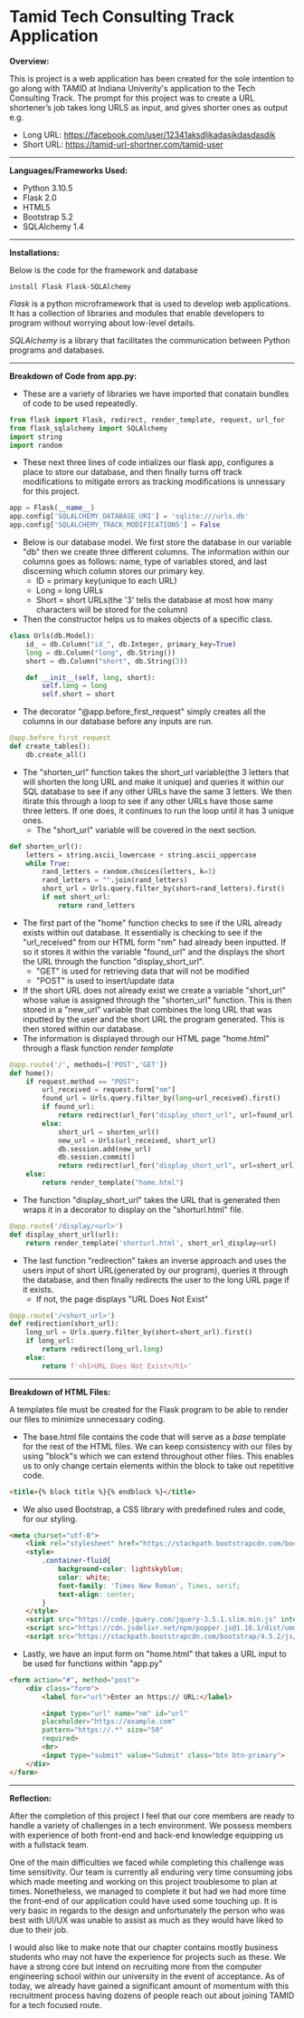 # Tamid Tech Consulting Track Application
**Overview:**

This is project is a web application has been created for the sole intention to go along with TAMID at Indiana Univerity's application to the Tech Consulting Track. The prompt for this project was to create a URL shortener’s job takes long URLS as input, and gives shorter ones as output e.g.
* Long URL: https://facebook.com/user/12341aksdljkadasjkdasdasdjk
* Short URL: https://tamid-url-shortner.com/tamid-user
___
**Languages/Frameworks Used:**
- Python 3.10.5
- Flask 2.0
- HTML5
- Bootstrap 5.2
- SQLAlchemy 1.4
---
**Installations:**

Below is the code for the framework and database
```
install Flask Flask-SQLAlchemy
```
_Flask_ is a python microframework that is used to develop web applications. It has a collection of libraries and modules that enable developers to program without worrying about low-level details.

_SQLAlchemy_ is a library that facilitates the communication between Python programs and databases.
___
**Breakdown of Code from app.py:**
- These are a variety of libraries we have imported that conatain bundles of code to be used repeatedly.
```python
from flask import Flask, redirect, render_template, request, url_for
from flask_sqlalchemy import SQLAlchemy
import string
import random
```
- These next three lines of code intializes our flask app, configures a place to store our database, and then finally turns off track modifications to mitigate errors as tracking modifications is unnessary for this project.
```python
app = Flask(__name__)
app.config['SQLALCHEMY_DATABASE_URI'] = 'sqlite:///urls.db'
app.config['SQLALCHEMY_TRACK_MODIFICATIONS'] = False
```
- Below is our database model. We first store the database in our variable "db" then we create three different columns. The information within our columns goes as follows: name, type of variables stored, and last discerning which column stores our primary key.
    -  ID = primary key(unique to each URL)
    - Long = long URLs 
    - Short = short URLs(the '3' tells the database at most how many characters will be stored for the column)
- Then the constructor helps us to makes objects of a specific class.
```python
class Urls(db.Model):
    id_ = db.Column("id_", db.Integer, primary_key=True)
    long = db.Column("long", db.String())
    short = db.Column("short", db.String(3))

    def __init__(self, long, short):
        self.long = long
        self.short = short
```
- The decorator "@app.before_first_request" simply creates all the columns in our database before any inputs are run.
```python
@app.before_first_request
def create_tables():
    db.create_all()
```
- The "shorten_url" function takes the short_url variable(the 3 letters that will shorten the long URL and make it unique) and queries it within our SQL database to see if any other URLs have the same 3 letters. We then itirate this through a loop to see if any other URLs have those same three letters. If one does, it continues to run the loop until it has 3 unique ones.
    - The "short_url" variable will be covered in the next section.
```python
def shorten_url():
    letters = string.ascii_lowercase + string.ascii_uppercase
    while True:
        rand_letters = random.choices(letters, k=3)
        rand_letters = "".join(rand_letters)
        short_url = Urls.query.filter_by(short=rand_letters).first()
        if not short_url:
            return rand_letters
``` 
- The first part of the "home" function checks to see if the URL already exists within out database. It essentially is checking to see if the "url_received" from our HTML form "nm" had already been inputted. If so it stores it within the variable "found_url" and the displays the short the URL through the function "display_short_url".
    - "GET" is used for retrieving data that will not be modified
    - "POST" is used to insert/update data
- If the short URL does not already exist we create a variable "short_url" whose value is assigned through the "shorten_url" function. This is then stored in a "new_url" variable that combines the long URL that was inputted by the user and the short URL the program generated. This is then stored within our database.
- The information is displayed through our HTML page "home.html" through a flask function _render template_
```python
@app.route('/', methods=['POST','GET'])
def home():
    if request.method == "POST":
        url_received = request.form["nm"]
        found_url = Urls.query.filter_by(long=url_received).first()
        if found_url:
            return redirect(url_for("display_short_url", url=found_url.short))
        else:
            short_url = shorten_url()
            new_url = Urls(url_received, short_url)
            db.session.add(new_url)
            db.session.commit()
            return redirect(url_for("display_short_url", url=short_url))
    else:
        return render_template("home.html")
```
- The function "display_short_url" takes the URL that is generated then wraps it in a decorator to display on the "shorturl.html" file.
```python
@app.route('/display/<url>')
def display_short_url(url):
    return render_template('shorturl.html', short_url_display=url)
```
- The last function "redirection" takes an inverse approach and uses the users input of short URL(generated by our program), queries it through the database, and then finally redirects the user to the long URL page if it exists.
    - If not, the page displays "URL Does Not Exist"
```python
@app.route('/<short_url>')
def redirection(short_url):
    long_url = Urls.query.filter_by(short=short_url).first()
    if long_url:
        return redirect(long_url.long)
    else:
        return f'<h1>URL Does Not Exist</h1>'
```
---
**Breakdown of HTML Files:**

A templates file must be created for the Flask program to be able to render our files to minimize unnecessary coding.
- The base.html file contains the code that will serve as a _base_ template for the rest of the HTML files. We can keep consistency with our files by using "block"s which we can extend throughout other files. This enables us to only change certain elements within the block to take out repetitive code.
```html
<title>{% block title %}{% endblock %}</title>
```
- We also used Bootstrap, a CSS library with predefined rules and code, for our styling.
```html
<meta charset="utf-8">
    <link rel="stylesheet" href="https://stackpath.bootstrapcdn.com/bootstrap/4.5.2/css/bootstrap.min.css" integrity="sha384-JcKb8q3iqJ61gNV9KGb8thSsNjpSL0n8PARn9HuZOnIxN0hoP+VmmDGMN5t9UJ0Z" crossorigin="anonymous">
    <style>
        .container-fluid{
            background-color: lightskyblue;
            color: white;
            font-family: 'Times New Roman', Times, serif;
            text-align: center;
        }
    </style>
    <script src="https://code.jquery.com/jquery-3.5.1.slim.min.js" integrity="sha384-DfXdz2htPH0lsSSs5nCTpuj/zy4C+OGpamoFVy38MVBnE+IbbVYUew+OrCXaRkfj" crossorigin="anonymous"></script>
    <script src="https://cdn.jsdelivr.net/npm/popper.js@1.16.1/dist/umd/popper.min.js" integrity="sha384-9/reFTGAW83EW2RDu2S0VKaIzap3H66lZH81PoYlFhbGU+6BZp6G7niu735Sk7lN" crossorigin="anonymous"></script>
    <script src="https://stackpath.bootstrapcdn.com/bootstrap/4.5.2/js/bootstrap.min.js" integrity="sha384-B4gt1jrGC7Jh4AgTPSdUtOBvfO8shuf57BaghqFfPlYxofvL8/KUEfYiJOMMV+rV" crossorigin="anonymous"></script>
```
- Lastly, we have an input form on "home.html" that takes a URL input to be used for functions within "app.py"
```html
<form action="#", method="post">
    <div class="form">
        <label for="url">Enter an https:// URL:</label>

        <input type="url" name="nm" id="url"
        placeholder="https://example.com"
        pattern="https://.*" size="50"
        required>
        <br>
        <input type="submit" value="Submit" class="btn btn-primary">
    </div>
</form>
```
---
**Reflection:**

After the completion of this project I feel that our core members are ready to handle a variety of challenges in a tech environment. We possess members with experience of both front-end and back-end knowledge equipping us with a fullstack team.

One of the main difficulties we faced while completing this challenge was time sensitivity. Our team is currently all enduring very time consuming jobs which made meeting and working on this project troublesome to plan at times. Nonetheless, we managed to complete it but had we had more time the front-end of our application could have used some touching up. It is very basic in regards to the design and unfortunately the person who was best with UI/UX was unable to assist as much as they would have liked to due to their job. 

I would also like to make note that our chapter contains mostly business students who may not have the experience for projects such as these. We have a strong core but intend on recruiting more from the computer engineering school within our university in the event of acceptance. As of today, we already have gained a significant amount of momentum with this recruitment process having dozens of people reach out about joining TAMID for a tech focused route. 